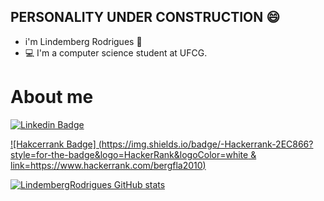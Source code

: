 ## PERSONALITY UNDER CONSTRUCTION 😄

* i'm Lindemberg Rodrigues 🧔
* 💻 I'm a computer science student at UFCG.

# About me
[![Linkedin Badge](https://img.shields.io/badge/LinkedIn-0077B5?style=for-the-badge&logo=linkedin&logoColor=white&link=https://www.linkedin.com/in/lindemberg-rodrigues-a91810135/)](https://www.linkedin.com/in/lindemberg-rodrigues-a91810135/)

[![Hakcerrank Badge] (https://img.shields.io/badge/-Hackerrank-2EC866?style=for-the-badge&logo=HackerRank&logoColor=white & link=https://www.hackerrank.com/bergfla2010)](https://www.hackerrank.com/bergfla2010)


[![LindembergRodrigues GitHub stats](https://github-readme-stats.vercel.app/api?username=LindembergRodrigues)](https://github.com/LindembergRodrigues/github-readme-stats)

